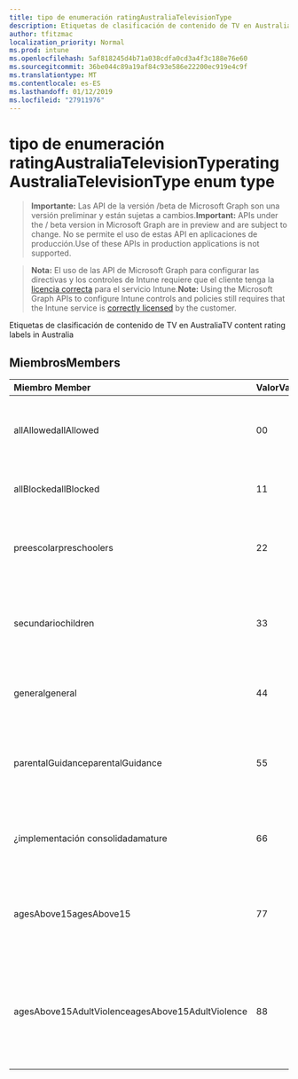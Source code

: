 ```yaml
---
title: tipo de enumeración ratingAustraliaTelevisionType
description: Etiquetas de clasificación de contenido de TV en Australia
author: tfitzmac
localization_priority: Normal
ms.prod: intune
ms.openlocfilehash: 5af818245d4b71a038cdfa0cd3a4f3c188e76e60
ms.sourcegitcommit: 36be044c89a19af84c93e586e22200ec919e4c9f
ms.translationtype: MT
ms.contentlocale: es-ES
ms.lasthandoff: 01/12/2019
ms.locfileid: "27911976"
---
```

# <a name="ratingaustraliatelevisiontype-enum-type"></a><span data-ttu-id="6a9a1-103">tipo de enumeración ratingAustraliaTelevisionType</span><span class="sxs-lookup"><span data-stu-id="6a9a1-103">ratingAustraliaTelevisionType enum type</span></span>

> <span data-ttu-id="6a9a1-104">**Importante:** Las API de la versión /beta de Microsoft Graph son una versión preliminar y están sujetas a cambios.</span><span class="sxs-lookup"><span data-stu-id="6a9a1-104">**Important:** APIs under the / beta version in Microsoft Graph are in preview and are subject to change.</span></span> <span data-ttu-id="6a9a1-105">No se permite el uso de estas API en aplicaciones de producción.</span><span class="sxs-lookup"><span data-stu-id="6a9a1-105">Use of these APIs in production applications is not supported.</span></span>

> <span data-ttu-id="6a9a1-106">**Nota:** El uso de las API de Microsoft Graph para configurar las directivas y los controles de Intune requiere que el cliente tenga la [licencia correcta](https://go.microsoft.com/fwlink/?linkid=839381) para el servicio Intune.</span><span class="sxs-lookup"><span data-stu-id="6a9a1-106">**Note:** Using the Microsoft Graph APIs to configure Intune controls and policies still requires that the Intune service is [correctly licensed](https://go.microsoft.com/fwlink/?linkid=839381) by the customer.</span></span>

<span data-ttu-id="6a9a1-107">Etiquetas de clasificación de contenido de TV en Australia</span><span class="sxs-lookup"><span data-stu-id="6a9a1-107">TV content rating labels in Australia</span></span>
## <a name="members"></a><span data-ttu-id="6a9a1-108">Miembros</span><span class="sxs-lookup"><span data-stu-id="6a9a1-108">Members</span></span>
|<span data-ttu-id="6a9a1-109">Miembro	</span><span class="sxs-lookup"><span data-stu-id="6a9a1-109">Member</span></span>|<span data-ttu-id="6a9a1-110">Valor</span><span class="sxs-lookup"><span data-stu-id="6a9a1-110">Value</span></span>|<span data-ttu-id="6a9a1-111">Descripción</span><span class="sxs-lookup"><span data-stu-id="6a9a1-111">Description</span></span>|
|:---|:---|:---|
|<span data-ttu-id="6a9a1-112">allAllowed</span><span class="sxs-lookup"><span data-stu-id="6a9a1-112">allAllowed</span></span>|<span data-ttu-id="6a9a1-113">0</span><span class="sxs-lookup"><span data-stu-id="6a9a1-113">0</span></span>|<span data-ttu-id="6a9a1-114">Valor predeterminado, permitir que todos los TV muestra contenido</span><span class="sxs-lookup"><span data-stu-id="6a9a1-114">Default value, allow all TV shows content</span></span>|
|<span data-ttu-id="6a9a1-115">allBlocked</span><span class="sxs-lookup"><span data-stu-id="6a9a1-115">allBlocked</span></span>|<span data-ttu-id="6a9a1-116">1</span><span class="sxs-lookup"><span data-stu-id="6a9a1-116">1</span></span>|<span data-ttu-id="6a9a1-117">No permitir que cualquier TV muestra contenido</span><span class="sxs-lookup"><span data-stu-id="6a9a1-117">Do not allow any TV shows content</span></span>|
|<span data-ttu-id="6a9a1-118">preescolar</span><span class="sxs-lookup"><span data-stu-id="6a9a1-118">preschoolers</span></span>|<span data-ttu-id="6a9a1-119">2</span><span class="sxs-lookup"><span data-stu-id="6a9a1-119">2</span></span>|<span data-ttu-id="6a9a1-120">La clasificación de P está pensada para preescolar</span><span class="sxs-lookup"><span data-stu-id="6a9a1-120">The P classification is intended for preschoolers</span></span>|
|<span data-ttu-id="6a9a1-121">secundario</span><span class="sxs-lookup"><span data-stu-id="6a9a1-121">children</span></span>|<span data-ttu-id="6a9a1-122">3</span><span class="sxs-lookup"><span data-stu-id="6a9a1-122">3</span></span>|<span data-ttu-id="6a9a1-123">La clasificación de C está pensada para elementos secundarios en 14</span><span class="sxs-lookup"><span data-stu-id="6a9a1-123">The C classification is intended for children under 14</span></span>|
|<span data-ttu-id="6a9a1-124">general</span><span class="sxs-lookup"><span data-stu-id="6a9a1-124">general</span></span>|<span data-ttu-id="6a9a1-125">4</span><span class="sxs-lookup"><span data-stu-id="6a9a1-125">4</span></span>|<span data-ttu-id="6a9a1-126">La clasificación G es adecuada para todos los años</span><span class="sxs-lookup"><span data-stu-id="6a9a1-126">The G classification is suitable for all ages</span></span>|
|<span data-ttu-id="6a9a1-127">parentalGuidance</span><span class="sxs-lookup"><span data-stu-id="6a9a1-127">parentalGuidance</span></span>|<span data-ttu-id="6a9a1-128">5</span><span class="sxs-lookup"><span data-stu-id="6a9a1-128">5</span></span>|<span data-ttu-id="6a9a1-129">Se recomienda la clasificación de páginas para los visores de jóvenes</span><span class="sxs-lookup"><span data-stu-id="6a9a1-129">The PG classification is recommended for young viewers</span></span>|
|<span data-ttu-id="6a9a1-130">¿implementación consolidada</span><span class="sxs-lookup"><span data-stu-id="6a9a1-130">mature</span></span>|<span data-ttu-id="6a9a1-131">6</span><span class="sxs-lookup"><span data-stu-id="6a9a1-131">6</span></span>|<span data-ttu-id="6a9a1-132">La clasificación de M se recomienda para los visores de más de 15</span><span class="sxs-lookup"><span data-stu-id="6a9a1-132">The M classification is recommended for viewers over 15</span></span>|
|<span data-ttu-id="6a9a1-133">agesAbove15</span><span class="sxs-lookup"><span data-stu-id="6a9a1-133">agesAbove15</span></span>|<span data-ttu-id="6a9a1-134">7</span><span class="sxs-lookup"><span data-stu-id="6a9a1-134">7</span></span>|<span data-ttu-id="6a9a1-135">La clasificación de MA15 + no es adecuada para que los visores en 15</span><span class="sxs-lookup"><span data-stu-id="6a9a1-135">The MA15+ classification is not suitable for viewers under 15</span></span>|
|<span data-ttu-id="6a9a1-136">agesAbove15AdultViolence</span><span class="sxs-lookup"><span data-stu-id="6a9a1-136">agesAbove15AdultViolence</span></span>|<span data-ttu-id="6a9a1-137">8</span><span class="sxs-lookup"><span data-stu-id="6a9a1-137">8</span></span>|<span data-ttu-id="6a9a1-138">La clasificación de AV15 + no es adecuada para que los visores en 15, específico de violencia para adultos</span><span class="sxs-lookup"><span data-stu-id="6a9a1-138">The AV15+ classification is not suitable for viewers under 15, adult violence-specific</span></span>|






